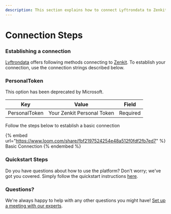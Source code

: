 ```yaml
---
description: This section explains how to connect Lyftrondata to Zenkit.
---
```


# Connection Steps

### Establishing a connection

[Lyftrondata](https://www.lyftrondata.com) offers following methods connecting to [Zenkit](https://www.lyftrondata.com/integration/commerce-analytics/zenkit/). To establish your connection, use the connection strings described below.

### PersonalToken

This option has been deprecated by Microsoft.

| Key           | Value                      | Field    |
| ------------- | -------------------------- | -------- |
| PersonalToken | Your Zenkit Personal Token | Required |

Follow the steps below to establish a basic connection

{% embed url="https://www.loom.com/share/fbf2197524254e48a512f0fdf2fb7ed7" %}
Basic Connection
{% endembed %}

### Quickstart Steps

Do you have questions about how to use the platform? Don't worry; we've got you covered. Simply follow the quickstart instructions [here](./).

### Questions? <a href="#questions" id="questions"></a>

We're always happy to help with any other questions you might have! [Set up a meeting with our experts](https://www.lyftrondata.com/book-a-meeting/).
